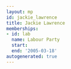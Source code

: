 ```yaml
---
layout: mp
id: jackie_lawrence
title: Jackie Lawrence
memberships:
- id: lab
  name: Labour Party
  start: 
  end: '2005-03-18'
autogenerated: true
---
```


